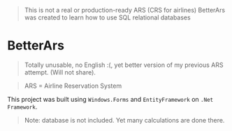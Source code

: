 > This is not a real or production-ready ARS (CRS for airlines)
> BetterArs was created to learn how to use SQL relational databases

# BetterArs
> Totally unusable, no English :(, yet better version of my previous ARS attempt. (Will not share).

>ARS = Airline Reservation System

This project was built using `Windows.Forms` and `EntityFramework` on `.Net Framework`.

> Note: database is not included. Yet many calculations are done there.
